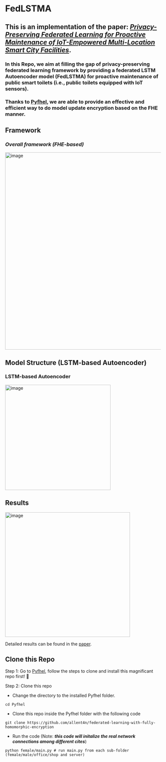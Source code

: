 # FedLSTMA
## This is an implementation of the paper: ***[Privacy-Preserving Federated Learning for Proactive Maintenance of IoT-Empowered Multi-Location Smart City Facilities](https://www.sciencedirect.com/science/article/abs/pii/S1084804524001735)***. 
### In this Repo, we aim at filling the gap of privacy-preserving federated learning framework by providing a federated LSTM Autoencoder model (FedLSTMA) for proactive maintenance of public smart toilets (i.e., public toilets equipped with IoT sensors). 
### Thanks to [Pyfhel](https://github.com/ibarrond/Pyfhel), we are able to provide an effective and efficient way to do model update encryption based on the FHE manner.

## Framework
### ***Overall framework (FHE-based)***
<img width="639" alt="image" src="https://github.com/user-attachments/assets/f14417c4-90c3-4ef6-b91f-2869327a90d7" />

## Model Structure (LSTM-based Autoencoder)
### LSTM-based Autoencoder
<img width="341" alt="image" src="https://github.com/user-attachments/assets/f8a679f3-51f4-4728-b141-3223e8981b99" />


## Results
<img width="404" alt="image" src="https://github.com/allent4n/federated-learning-with-fully-homomorphic-encryption/assets/78404109/0ac66ee9-7824-4131-923a-b451bffeb538">

Detailed results can be found in the [paper](https://www.sciencedirect.com/science/article/abs/pii/S1084804524001735).


## Clone this Repo
Step 1: Go to [Pyfhel](https://github.com/ibarrond/Pyfhel), follow the steps to clone and install this magnificant repo first! 🥰

Step 2: Clone this repo
* Change the directory to the installed Pyfhel folder.
```
cd Pyfhel
```

* Clone this repo inside the Pyfhel folder with the following code
```
git clone https://github.com/allent4n/federated-learning-with-fully-homomorphic-encryption
```

* Run the code (Note: ***this code will initalize the real network connections among different cites***)

```
python female/main.py # run main.py from each sub-folder (female/male/office/shop and server)
```
